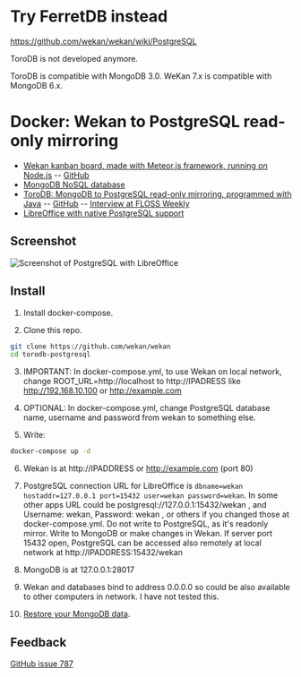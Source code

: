 # Try FerretDB instead

https://github.com/wekan/wekan/wiki/PostgreSQL

ToroDB is not developed anymore.

ToroDB is compatible with MongoDB 3.0. WeKan 7.x is compatible with MongoDB 6.x.

# Docker: Wekan to PostgreSQL read-only mirroring

* [Wekan kanban board, made with Meteor.js framework, running on
  Node.js](https://wekan.github.io) -- [GitHub](https://github.com/wekan/wekan)
* [MongoDB NoSQL database](https://www.mongodb.com)
* [ToroDB: MongoDB to PostgreSQL read-only mirroring, programmed with Java](https://www.8kdata.com/products) --
  [GitHub](https://github.com/torodb/stampede) --
  [Interview at FLOSS Weekly](https://twit.tv/shows/floss-weekly/episodes/377)
* [LibreOffice with native PostgreSQL support](https://www.libreoffice.org)

## Screenshot

![Screenshot of PostgreSQL with LibreOffice][screenshot]

## Install

1) Install docker-compose.

2) Clone this repo.

```bash
git clone https://github.com/wekan/wekan
cd torodb-postgresql
```

3) IMPORTANT: In docker-compose.yml, to use Wekan on local network, change ROOT_URL=http://localhost to http://IPADRESS like http://192.168.10.100 or http://example.com

4) OPTIONAL: In docker-compose.yml, change PostgreSQL database name, username and password from wekan to something else.

5) Write:

```bash
docker-compose up -d
```

6) Wekan is at http://IPADDRESS or http://example.com (port 80)

7) PostgreSQL connection URL for LibreOffice is `dbname=wekan hostaddr=127.0.0.1 port=15432 user=wekan password=wekan`.
   In some other apps URL could be postgresql://127.0.0.1:15432/wekan , and
   Username: wekan, Password: wekan , or others if you changed those at docker-compose.yml.
   Do not write to PostgreSQL, as it's readonly mirror. Write to MongoDB or make
   changes in Wekan. If server port 15432 open, PostgreSQL can be accessed also
   remotely at local network at http://IPADDRESS:15432/wekan

8) MongoDB is at 127.0.0.1:28017

9) Wekan and databases bind to address 0.0.0.0 so could be also available to other
   computers in network. I have not tested this.

10) [Restore your MongoDB data](https://github.com/wekan/wekan/wiki/Export-Docker-Mongo-Data).

## Feedback

[GitHub issue 787](https://github.com/wekan/wekan/issues/787)

[screenshot]: https://wekan.github.io/ToroDB.png

